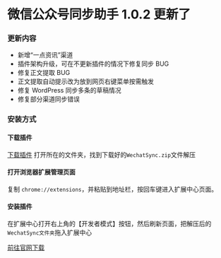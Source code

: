 # 微信公众号同步助手 1.0.2 更新了

### 更新内容

- 新增“一点资讯”渠道
- 插件架构升级，可在不更新插件的情况下修复同步 BUG
- 修复正文提取 BUG
- 正文提取自动提示改为放到网页右键菜单按需触发
- 修复 WordPress 同步多条的草稿情况
- 修复部分渠道同步错误

### 安装方式

#### 下载插件

[下载插件](http://wpics.oss-cn-shanghai.aliyuncs.com/WechatSync.zip?date=0313) 打开所在的文件夹，找到下载好的`WechatSync.zip`文件解压

#### 打开浏览器扩展管理页面

复制 `chrome://extensions`，并粘贴到地址栏，按回车键进入扩展中心页面。

#### 安装插件

在扩展中心打开右上角的【开发者模式】按钮，然后刷新页面，把解压后的`WechatSync文件夹`拖入扩展中心

<a href="https://www.wechatsync.com/?utm_source=email_updates0313#install">前往官网下载</a>
